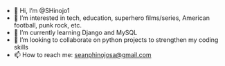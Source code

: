- 👋 Hi, I’m @SHinojo1
- 👀 I’m interested in tech, education, superhero films/series, American football, punk rock, etc.
- 🌱 I’m currently learning Django and MySQL
- 💞️ I’m looking to collaborate on python projects to strengthen my coding skills
- 📫 How to reach me: seanphinojosa@gmail.com 

<!---
SHinojo1/SHinojo1 is a ✨ special ✨ repository because its `README.md` (this file) appears on your GitHub profile.
You can click the Preview link to take a look at your changes.
--->
